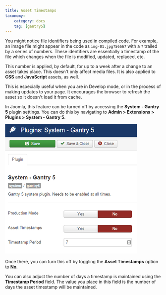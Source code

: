 ```yaml
---
title: Asset Timestamps
taxonomy:
    category: docs
    tag: [gantry5]
---
```


You might notice file identifiers being used in compiled code. For example, an image file might appear in the code as `img-01.jpg?56667` with a `?` trailed by a series of numbers. These identifiers are essentially a timestamp of the file which changes when the file is modified, updated, replaced, etc.

This number is applied, by default, for up to a week after a change to an asset takes place. This doesn't only affect media files. It is also applied to **CSS** and **JavaScript** assets, as well.

This is especially useful when you are in Develop mode, or in the process of making updates to your page. It encourages the browser to refresh the asset so it doesn't load it from cache.

In Joomla, this feature can be turned off by accessing the **System - Gantry 5** plugin settings. You can do this by navigating to **Admin > Extensions > Plugins > System - Gantry 5**.

![Asset Timestamps](asset.png?classes=shadow,border)

Once there, you can turn this off by toggling the **Asset Timestamps** option to **No**.

You can also adjust the number of days a timestamp is maintained using the **Timestamp Period** field. The value you place in this field is the number of days the asset timestamp will be maintained.
